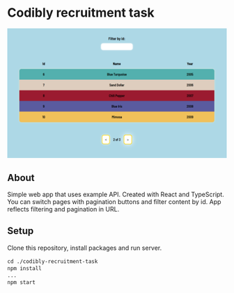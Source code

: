 # Codibly recruitment task

![Design preview for App](./App.PNG)

## About

Simple web app that uses example API. Created with React and TypeScript. You can switch pages with pagination buttons and filter content by id. App reflects filtering and pagination in URL.

## Setup

Clone this repository, install packages and run server. 

```
cd ./codibly-recruitment-task
npm install
...
npm start
```
